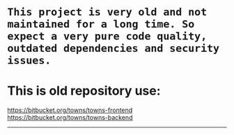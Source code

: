 # `This project is very old and not maintained for a long time. So expect a very pure code quality, outdated dependencies and security issues.`

# This is old repository use:
https://bitbucket.org/towns/towns-frontend
https://bitbucket.org/towns/towns-backend
***
